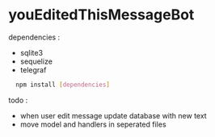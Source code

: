 # youEditedThisMessageBot

dependencies :
  - sqlite3
  - sequelize
  - telegraf


```bash
  npm install [dependencies]
```

todo :
  - when user edit message update database with new text 
  - move model and handlers in seperated files
